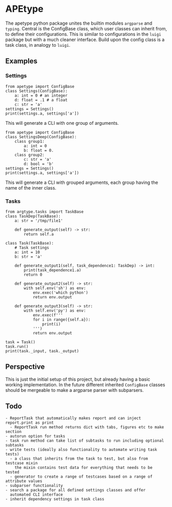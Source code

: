 # APEtype

The apetype python package unites the builtin modules `argparse` and `typing`. Central is the ConfigBase class, which user classes can inherit from, to define their configurations. This is similar to configurations in the `luigi` package but with a much cleaner interface. Build upon the config class is a task class, in analogy to `luigi`.

## Examples
### Settings

    from apetype import ConfigBase
    class Settings(ConfigBase):
        a: int = 0 # an integer
        d: float = .1 # a float
        c: str = 'a'
    settings = Settings()
    print(settings.a, settings['a'])

This will generate a CLI with one group of arguments.

    from apetype import ConfigBase
    class SettingsDeep(ConfigBase):
        class group1:
            a: int = 0
            b: float = 0.
        class group2:
            c: str = 'a'
            d: bool = 'b'
    settings = Settings()
    print(settings.a, settings['a'])

This will generate a CLI with grouped arguments, each group having the
name of the inner class.

### Tasks

    from argtype.tasks import TaskBase
    class TaskDep(TaskBase):
        a: str = '/tmp/file1'
    
        def generate_output(self) -> str:
            return self.a    
    
    class Task(TaskBase):    
        # Task settings
        a: int = 10
        b: str = 'a'
    
        def generate_output1(self, task_dependence1: TaskDep) -> int:
            print(task_dependence1.a)
            return 0
        
        def generate_output2(self) -> str:
            with self.env('sh') as env:
                env.exec('which python')
                return env.output
    
        def generate_output3(self) -> str:
            with self.env('py') as env:
                env.exec(f'''
                for i in range({self.a}):
                    print(i)
                ''')
                return env.output
    
    task = Task()
    task.run()
    print(task._input, task._output)


## Perspective

This is just the initial setup of this project, but already having a basic working implementation. In the future different inherited `ConfigBase` classes should be mergeable to make a argparse parser with subparsers.

## Todo

    - ReportTask that automatically makes report and can inject report.print as print
      - ReportTask run method returns dict with tabs, figures etc to make section
    - autorun option for tasks
    - task run method can take list of subtasks to run including optional subtasks
    - write tests (ideally also functionality to automate writing task tests)
      - a class that inherits from the task to test, but also from testcase mixin
        the mixin contains test data for everything that needs to be tested
      - generator to create a range of testcases based on a range of attribute values
    - subparser functionality
    - search a package for all defined settings classes and offer
      automated CLI interface
    - inherit dependency settings in task class

